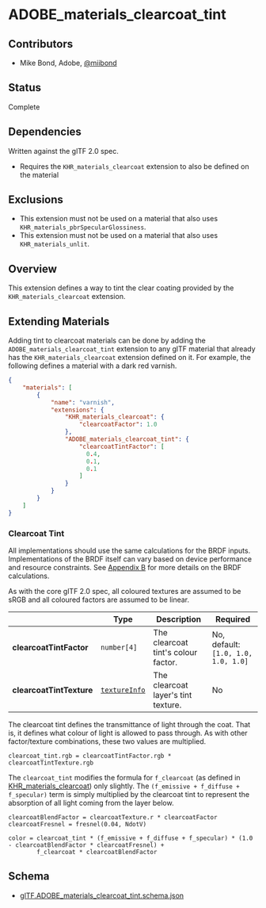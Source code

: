 # ADOBE\_materials\_clearcoat\_tint

## Contributors

* Mike Bond, Adobe, [@miibond](https://twitter.com/miibond)

## Status

Complete

## Dependencies

Written against the glTF 2.0 spec.
* Requires the `KHR_materials_clearcoat` extension to also be defined on the material

## Exclusions

* This extension must not be used on a material that also uses `KHR_materials_pbrSpecularGlossiness`.
* This extension must not be used on a material that also uses `KHR_materials_unlit`.

## Overview

This extension defines a way to tint the clear coating provided by the `KHR_materials_clearcoat` extension.

## Extending Materials

Adding tint to clearcoat materials can be done by adding the `ADOBE_materials_clearcoat_tint` extension to any glTF material that already has the `KHR_materials_clearcoat` extension defined on it.  For example, the following defines a material with a dark red varnish.

```json
{
    "materials": [
        {
            "name": "varnish",
            "extensions": {
                "KHR_materials_clearcoat": {
                    "clearcoatFactor": 1.0
                },
                "ADOBE_materials_clearcoat_tint": {
                    "clearcoatTintFactor": [
                      0.4,
                      0.1,
                      0.1
                    ]
                }
            }
        }
    ]
}
```

### Clearcoat Tint

All implementations should use the same calculations for the BRDF inputs. Implementations of the BRDF itself can vary based on device performance and resource constraints. See [Appendix B](/specification/2.0/README.md#appendix-b-brdf-implementation) for more details on the BRDF calculations.

As with the core glTF 2.0 spec, all coloured textures are assumed to be sRGB and all coloured factors are assumed to be linear.

|                                  | Type                                                                            | Description                            | Required             |
|----------------------------------|---------------------------------------------------------------------------------|----------------------------------------|----------------------|
|**clearcoatTintFactor**               | `number[4]`                                                                        | The clearcoat tint's colour factor.         | No, default: `[1.0, 1.0, 1.0, 1.0]`   |
|**clearcoatTintTexture**              | [`textureInfo`](/specification/2.0/README.md#reference-textureInfo)             | The clearcoat layer's tint texture. | No                   |
  
The clearcoat tint defines the transmittance of light through the coat. That is, it defines what colour of light is allowed to pass through. As with other factor/texture combinations, these two values are multiplied.
```
clearcoat_tint.rgb = clearcoatTintFactor.rgb * clearcoatTintTexture.rgb
```
The `clearcoat_tint` modifies the formula for `f_clearcoat` (as defined in [KHR_materials_clearcoat](/extensions/2.0/Khronos/KHR_materials_clearcoat/README.md)) only slightly. The `(f_emissive + f_diffuse + f_specular)` term is simply multiplied by the clearcoat tint to represent the absorption of all light coming from the layer below.

```
clearcoatBlendFactor = clearcoatTexture.r * clearcoatFactor
clearcoatFresnel = fresnel(0.04, NdotV)

color = clearcoat_tint * (f_emissive + f_diffuse + f_specular) * (1.0 - clearcoatBlendFactor * clearcoatFresnel) +
        f_clearcoat * clearcoatBlendFactor
```

## Schema

- [glTF.ADOBE_materials_clearcoat_tint.schema.json](schema/glTF.KHR_materials_clearcoat.schema.json)
 
